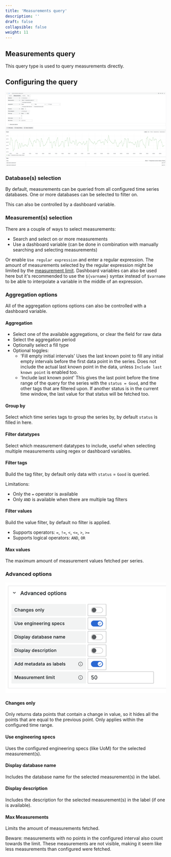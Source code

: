 ```yaml
---
title: 'Measurements query'
description: ''
draft: false
collapsible: false
weight: 11
---
```


## Measurements query

This query type is used to query measurements directly.

## Configuring the query

![Measurements query](../../images/3_queries/measurements_query.png 'Measurements query')

### Database(s) selection

By default, measurements can be queried from all configured time series databases. One or more databases can be selected to filter on.

This can also be controlled by a dashboard variable.

### Measurement(s) selection

There are a couple of ways to select measurements:

- Search and select on or more measurements
- Use a dashboard variable (can be done in combination with manually searching and selecting measurements)

Or enable `Use regular expression` and enter a regular expression. The amount of measurements selected by the regular expression might be limited by the [measurement limit](#measurement-limit).
Dashboard variables can also be used here but it's recommended to use the `${varname}` syntax instead of `$varname` to be able to interpolate a variable in the middle of an expression.

### Aggregation options

All of the aggregation options options can also be controlled with a dashboard variable.

#### Aggregation

- Select one of the available aggregations, or clear the field for raw data
- Select the aggregation period
- Optionally select a fill type
- Optional toggles:
  - 'Fill empty initial intervals'
    Uses the last known point to fill any initial empty intervals before the first data point in the series.
    Does not include the actual last known point in the data, unless `Include last known point` is enabled too.
  - 'Include last known point'
    This gives the last point before the time range of the query for the series with the `status = Good`, and the other tags that are filtered upon.
    If another status is in the current time window, the last value for that status will be fetched too.

#### Group by

Select which time series tags to group the series by, by default `status` is filled in here.

#### Filter datatypes

Select which measurement datatypes to include, useful when selecting multiple measurements using regex or dashboard variables.

#### Filter tags

Build the tag filter, by default only data with `status` = `Good` is queried.

Limitations:

- Only the `=` operator is available
- Only `AND` is available when there are multiple tag filters

#### Filter values

Build the value filter, by default no filter is applied.

- Supports operators: `=`, `!=`, `<`, `<=`, `>`, `>=`
- Supports logical operators: `AND`, `OR`

#### Max values

The maximum amount of measurement values fetched per series.

### Advanced options

![Advanced options](../../images/3_queries/advanced-options.png 'Advanced options')

#### Changes only

Only returns data points that contain a change in value, so it hides all the points that are equal to the previous point. Only applies within the configured time range.

#### Use engineering specs

Uses the configured engineering specs (like UoM) for the selected measurement(s).

#### Display database name

Includes the database name for the selected measurement(s) in the label.

#### Display description

Includes the description for the selected measurement(s) in the label (if one is available).

#### Max Measurements

Limits the amount of measurements fetched.

Beware: measurements with no points in the configured interval also count towards the limit. These measurements are not visible, making it seem like less measurements than configured were fetched.
